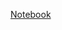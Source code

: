 [Notebook](https://nbviewer.jupyter.org/github/saketkc/hatex/blob/master/2018_Fall/EE-546/HW01/HW1.ipynb)

